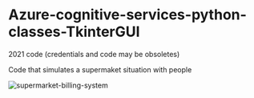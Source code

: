 # Azure-cognitive-services-python-classes-TkinterGUI

2021 code (credentials and code may be obsoletes)

Code that simulates a supermaket situation with people

![supermarket-billing-system](https://github.com/Fabricio06/Azure-cognitive-services-python-classes/assets/82431338/2dcdddf8-0b64-4569-a47c-8bec356ad829)
